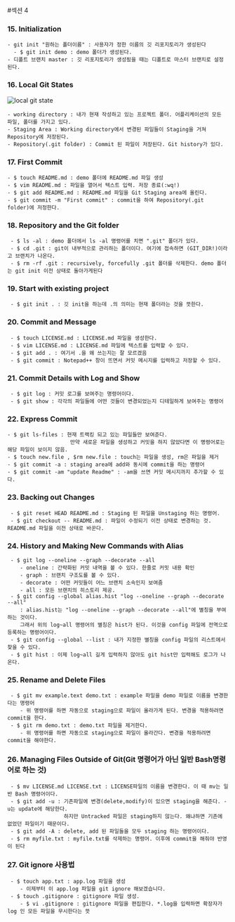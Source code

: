 #섹션 4

### 15. Initialization
    - git init "원하는 폴더이름" : 사용자가 정한 이름의 깃 리포지토리가 생성된다
      - $ git init demo : demo 폴더가 생성된다.
    - 디폴트 브랜치 master : 깃 리포지토리가 생성됬을 때는 디폴트로 마스터 브랜치로 설정된다.
    
### 16. Local Git States

![local git state](https://user-images.githubusercontent.com/26863285/45135584-22869680-b1db-11e8-8bb5-d6a3a606f2a0.png)

    - working directory : 내가 현재 작성하고 있는 프로젝트 폴더. 어플리케이션의 모든 파일, 폴더를 가지고 있다.
    - Staging Area : Working directory에서 변경된 파일들이 Staging을 거쳐 Repository에 저장된다.
    - Repository(.git folder) : Commit 된 파일이 저장된다. Git history가 있다.
    
### 17. First Commit
    - $ touch README.md : demo 폴더에 README.md 파일 생성
    - $ vim README.md : 파일을 열어서 텍스트 입력. 저장 종료(:wq!)
    - $ git add README.md : README.md 파일을 Git Staging area에 올린다.
    - $ git commit -m "First commit" : commit을 하여 Repository(.git folder)에 저정한다.

### 18. Repository and the Git folder
     - $ ls -al : demo 폴더에서 ls -al 명령어를 치면 ".git" 폴더가 있다.
     - $ cd .git : git이 내부적으로 관리하는 폴더이다. 여기에 접속하면 (GIT_DIR!)이라고 브랜치가 나온다.
     - $ rm -rf .git : recursively, forcefully .git 폴더를 삭제한다. demo 폴더는 git init 이전 상태로 돌아가게된다
    
### 19. Start with existing project
     - $ git init . : 깃 init을 하는데 .의 의미는 현재 폴더라는 것을 뜻한다.
     
### 20. Commit and Message   
     - $ touch LICENSE.md : LICENSE.md 파일을 생성한다.
     - $ vim LICENSE.md : LICENSE.md 파일에 텍스트를 입력할 수 있다.
     - $ git add . : 여기서 .을 왜 쓰는지는 잘 모르겠음
     - $ git commit : Notepad++ 창이 뜨면서 커밋 메시지를 입력하고 저장할 수 있다.

### 21. Commit Details with Log and Show
     - $ git log : 커밋 로그를 보여주는 명령어이다.
     - $ git show : 각각의 파일들에 어떤 것들이 변경되었는지 디테일하게 보여주는 명령어
### 22. Express Commit
    - $ git ls-files : 현재 트랙킹 되고 있는 파일들만 보여준다.
                        만약 새로운 파일을 생성하고 커밋을 하지 않았다면 이 명령어로는 해당 파일이 보이지 않음.
    - $ touch new.file , $rm new.file : touch는 파일을 생성, rm은 파일을 제거
    - $ git commit -a : staging area에 add와 동시에 commit을 하는 명령어
    - $ git commit -am "update Readme" : -am을 쓰면 커밋 메시지까지 추가할 수 있다.

### 23. Backing out Changes
     - $ git reset HEAD README.md : Staging 된 파일을 Unstaging 하는 명령어. 
     - $ git checkout -- README.md : 파일이 수정되기 이전 상태로 변경하는 것. README.md 파일을 이전 상태로 바꾼다.

### 24. History and Making New Commands with Alias
     - $ git log --oneline --graph --decorate --all
        - oneline : 간략화된 커밋 내역을 볼 수 있다. 한줄로 커밋 내용 확인
        - graph : 브랜치 구조도를 볼 수 있다.
        - decorate : 어떤 커밋들이 어느 브랜치 소속인지 보여줌
        - all : 모든 브랜치의 히스토리 제공.
     - $ git config --global alias.hist "log --oneline --graph --decorate --all"
        : alias.hist는 "log --oneline --graph --decorate --all"에 별칭을 부여하는 것이다.
        그래서 위의 log~all 명령어의 별칭은 hist가 된다. 이것을 config 파일에 전역으로 등록하는 명령어이다.
     - $ git config --global --list : 내가 지정한 별칭을 config 파일의 리스트에서 찾을 수 있다.
     - $ git hist : 이제 log~all 길게 입력하지 않아도 git hist만 입력해도 로그가 나온다.
 ### 25. Rename and Delete Files
     - $ git mv example.text demo.txt : example 파일을 demo 파일로 이름을 변경한다는 명령어
        - 위 명령어를 하면 자동으로 staging으로 파일이 올라가게 된다. 변경을 적용하려면 commit을 한다.
     - $ git rm demo.txt : demo.txt 파일을 제거한다.
        - 위 명령어를 하면 자동으로 staging으로 파일이 올라간다. 변경을 적용하려면 commit을 해야한다.

### 26. Managing Files Outside of Git(Git 명령어가 아닌 일반 Bash명령어로 하는 것)
     - $ mv LICENSE.md LICENSE.txt : LICENSE파일의 이름을 변경한다. 이 때 mv는 일반 Bash 명령어이다.
     - $ git add -u : 기존파일에 변경(delete,modify)이 있으면 staging을 해준다. -u는 update에 해당한다. 
                      하지만 Untracked 파일은 staging하지 않는다. 왜냐하면 기존에 없었던 파일이기 때문이다.
     - $ git add -A : delete, add 된 파일들을 모두 staging 하는 명령어이다.
     - $ rm myfile.txt : myfile.txt를 삭제하는 명령어. 이후에 commit을 해줘야 반영이 된다

### 27. Git ignore 사용법
     - $ touch app.txt : app.log 파일을 생성
        - 이제부터 이 app.log 파일을 git ignore 해보겠습니다.
     - $ touch .gitignore : gitignore 파일 생성.
        - $ vi .gitignore : gitignore 파일을 편집한다. *.log을 입력하면 확장자가 log 인 모든 파일을 무시한다는 뜻
